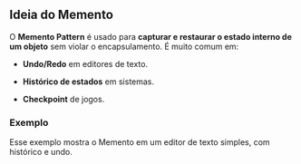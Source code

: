 ## Ideia do Memento

O **Memento Pattern** é usado para **capturar e restaurar o estado interno de um objeto** sem violar o encapsulamento.
É muito comum em:

- **Undo/Redo** em editores de texto.

- **Histórico de estados** em sistemas.

- **Checkpoint** de jogos.

### Exemplo
Esse exemplo mostra o Memento em um editor de texto simples, com histórico e undo.